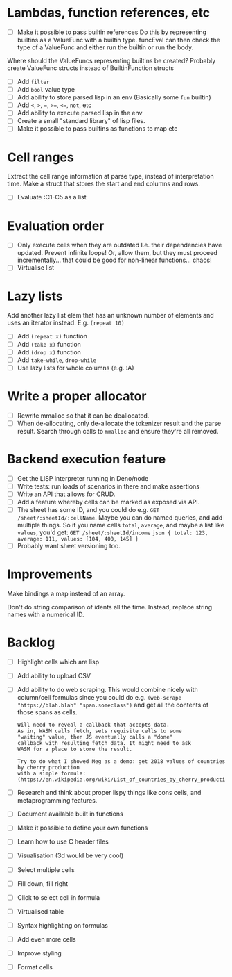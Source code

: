 # Lambdas, function references, etc

- [ ] Make it possible to pass builtin references
Do this by representing builtins as a ValueFunc with a builtin type.
funcEval can then check the type of a ValueFunc and either run the
builtin or run the body.

Where should the ValueFuncs representing builtins be created? Probably create ValueFunc structs instead of BuiltinFunction structs

- [ ] Add `filter`
- [ ] Add `bool` value type
- [ ] Add ability to store parsed lisp in an env
      (Basically some `fun` builtin)
- [ ] Add `<`, `>`, `=`, `>=`, `<=`, `not`, etc
- [ ] Add ability to execute parsed lisp in the env
- [ ] Create a small "standard library" of lisp files.
- [ ] Make it possible to pass builtins as functions to map etc

# Cell ranges

Extract the cell range information at parse type, instead
of interpretation time. Make a struct that stores the start and end columns and rows.

- [ ] Evaluate :C1-C5 as a list

# Evaluation order

- [ ] Only execute cells when they are outdated
  I.e. their dependencies have updated.
  Prevent infinite loops!
  Or, allow them, but they must proceed incrementally... that could be good for non-linear functions... chaos!
- [ ] Virtualise list

# Lazy lists

Add another lazy list elem that has an unknown number of elements and
uses an iterator instead. E.g. `(repeat 10)`

- [ ] Add `(repeat x)` function
- [ ] Add `(take x)` function
- [ ] Add `(drop x)` function
- [ ] Add `take-while`, `drop-while`
- [ ] Use lazy lists for whole columns (e.g. :A)

# Write a proper allocator

- [ ] Rewrite mmalloc so that it can be deallocated.
- [ ] When de-allocating, only de-allocate the tokenizer result and the parse result. Search through calls to `mmalloc` and ensure they're all removed.

# Backend execution feature

- [ ] Get the LISP interpreter running in Deno/node
- [ ] Write tests: run loads of scenarios in there and make assertions
- [ ] Write an API that allows for CRUD.
- [ ] Add a feature whereby cells can be marked as exposed via API.
- [ ] The sheet has some ID, and you could do e.g.
      `GET /sheet/:sheetId/:cellName`. Maybe you can do named queries,
      and add multiple things. So if you name cells `total`, `average`,
      and maybe a list like `values`, you'd get:
      `GET /sheet/:sheetId/income`
      ```json
      {
            total: 123,
            average: 111,
            values: [104, 400, 145]
      }
      ```
- [ ] Probably want sheet versioning too.

# Improvements

Make bindings a map instead of an array.

Don't do string comparison of idents all the time. Instead, replace string names with a numerical ID.

# Backlog

- [ ] Highlight cells which are lisp
- [ ] Add ability to upload CSV
- [ ] Add ability to do web scraping. This would combine nicely with column/cell formulas
      since you could do e.g. `(web-scrape "https://blah.blah" "span.someclass")`
      and get all the contents of those spans as cells.

      Will need to reveal a callback that accepts data.
      As in, WASM calls fetch, sets requisite cells to some
      "waiting" value, then JS eventually calls a "done"
      callback with resulting fetch data. It might need to ask
      WASM for a place to store the result.

      Try to do what I showed Meg as a demo: get 2018 values of countries by cherry production
      with a simple formula:
      (https://en.wikipedia.org/wiki/List_of_countries_by_cherry_production)

- [ ] Research and think about proper lispy things like cons cells,
  and metaprogramming features.
- [ ] Document available built in functions
- [ ] Make it possible to define your own functions
- [ ] Learn how to use C header files
- [ ] Visualisation (3d would be very cool)
- [ ] Select multiple cells
- [ ] Fill down, fill right
- [ ] Click to select cell in formula
- [ ] Virtualised table
- [ ] Syntax highlighting on formulas
- [ ] Add even more cells
- [ ] Improve styling
- [ ] Format cells